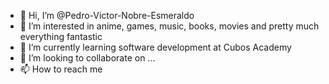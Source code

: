 - 👋 Hi, I’m @Pedro-Victor-Nobre-Esmeraldo
- 👀 I’m interested in anime, games, music, books, movies and pretty much everything fantastic
- 🌱 I’m currently learning software development at Cubos Academy
- 💞️ I’m looking to collaborate on ...
- 📫 How to reach me 

<!---
Pedro-Victor-Nobre-Esmeraldo/Pedro-Victor-Nobre-Esmeraldo is a ✨ special ✨ repository because its `README.md` (this file) appears on your GitHub profile.
You can click the Preview link to take a look at your changes.
--->
